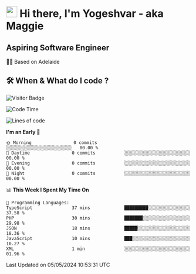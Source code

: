 <h1><img src="https://emojis.slackmojis.com/emojis/images/1531849430/4246/blob-sunglasses.gif?1531849430" width="30"/> Hi there, I'm Yogeshvar - aka Maggie</h1>

## Aspiring Software Engineer
🏂🏻  Based on Adelaide 

## 🛠 When & What do I code ?  

![Visitor Badge](https://visitor-badge.feriirawann.repl.co?username=yogeshvar&repo=yogeshvar&label=Visitors&style=plastic&color=%23457BFF&contentType=svg)

<!--START_SECTION:waka-->
![Code Time](http://img.shields.io/badge/Code%20Time-2%2C885%20hrs%2025%20mins-blue)

![Lines of code](https://img.shields.io/badge/From%20Hello%20World%20I%27ve%20Written-0%20lines%20of%20code-blue)

**I'm an Early 🐤** 

```text
🌞 Morning                0 commits           ░░░░░░░░░░░░░░░░░░░░░░░░░   00.00 % 
🌆 Daytime                0 commits           ░░░░░░░░░░░░░░░░░░░░░░░░░   00.00 % 
🌃 Evening                0 commits           ░░░░░░░░░░░░░░░░░░░░░░░░░   00.00 % 
🌙 Night                  0 commits           ░░░░░░░░░░░░░░░░░░░░░░░░░   00.00 % 
```


📊 **This Week I Spent My Time On** 

```text
💬 Programming Languages: 
TypeScript               37 mins             █████████░░░░░░░░░░░░░░░░   37.58 % 
PHP                      30 mins             ███████░░░░░░░░░░░░░░░░░░   29.98 % 
JSON                     18 mins             █████░░░░░░░░░░░░░░░░░░░░   18.36 % 
JavaScript               10 mins             ███░░░░░░░░░░░░░░░░░░░░░░   10.27 % 
XML                      1 min               ░░░░░░░░░░░░░░░░░░░░░░░░░   01.96 % 
```


 Last Updated on 05/05/2024 10:53:31 UTC
<!--END_SECTION:waka-->

